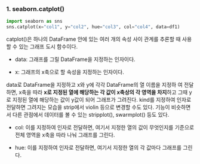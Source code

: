 ### 1. seaborn.catplot()

```python
import seaborn as sns
sns.catplot(x="col1", y="col2", hue="col3", col="col4", data=df1)
```

catplot()은 하나의 DataFrame 안에 있는 여러 개의 속성 사이 관계를 추론할 때 사용할 수 있는 그래프 도시 함수이다.

- data: 그래프를 그릴 DataFrame을 지정하는 인자이다.

- x: 그래프의 x축으로 할 속성을 지정하는 인자이다. 

 data로 DataFrame을 지정하고 x와 y에 각각 DataFrame의 열 이름을 지정하
 여 전달하면, x축을 따라 **x로 지정된 열에 해당하는 각 값이 x축상의 각 영역을 차지**하고 그때 y로 지정된 열에 해당하는 값이 y값이 되어 그래프가 그려진다. kind를 지정하여 인자로 전달하면 그려지는 모습을 strip에서 violin 등으로 변경할 수도 있다. 기능이 비슷하면서 다른 관점에서 데이터를 볼 수 있는 stripplot(), swarmplot() 등도 있다.

- col: 이를 지정하여 인자로 전달하면, 여기서 지정한 열의 값이 무엇인지를 기준으로 전체 영역을 x축을 따라 나눠 그래프를 그린다.

- hue: 이를 지정하여 인자로 전달하면, 여기서 지정한 열의 각 값마다 그래프를 그린다.
